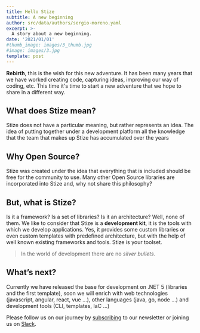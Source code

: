 ```yaml
---
title: Hello Stize
subtitle: A new beginning
author: src/data/authors/sergio-moreno.yaml
excerpt: >-
  A story about a new beginning.
date: '2021/01/01'
#thumb_image: images/3_thumb.jpg
#image: images/3.jpg
template: post
---
```


**Rebirth**, this is the wish for this new adventure. It has been many years that we have worked creating code, capturing ideas, improving our way of coding, etc. This time it's time to start a new adventure that we hope to share in a different way.

## What does Stize mean?

Stize does not have a particular meaning, but rather represents an idea. The idea of putting together under a development platform all the knowledge that the team that makes up Stize has accumulated over the years

## Why Open Source?

Stize was created under the idea that everything that is included should be free for the community to use. Many other Open Source libraries are incorporated into Stize and, why not share this philosophy?

## But, what is Stize?

Is it a framework? Is a set of libraries? Is it an architecture? Well, none of them. We like to consider that Stize is a **development kit**, it is the tools with which we develop applications. Yes, it provides some custom libraries or even custom templates with predefined architecture, but with the help of well known existing frameworks and tools. Stize is your toolset.

> In the world of development there are no *silver bullets*.

## What’s next?

Currently we have released the base for development on .NET 5 (libraries and the first template), soon we will enrich with web technologies (javascript, angular, react, vue ...), other languages (java, go, node ...) and development tools (CLI, templates, IaC ...)

Please follow us on our journey by [subscribing](https://stize.us2.list-manage.com/subscribe/post?u=a35597f4159fa0a7d62ffae2e&id=b4a72a7712) to our newsletter or joining us on [Slack](https://stize.slack.com).
